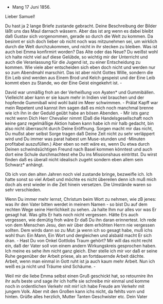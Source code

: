 + Mang 17 Juni 1856.

Lieber Samuel!

Du hast ja 2 lange Briefe zustande gebracht. Deine Beschreibung der Bilder läßt uns das Maul darnach wässern. Aber das ist arg wenn es dabei bleibt daß Gustav sich vorgenommen, gerade so durch die Welt zu kommen. Da besinnt er sich doch lieber ob nicht noch was mitzunehmen sei, um wirklich durch die Welt durchzukommen, und nicht in ihr stecken zu bleiben. Was ist auch bei Emma konfirmirt worden? Das Alte oder das Neue? Du weißst wohl ich halte nicht viel auf diese Gelübde, so wichtig mir der Unterricht und auch die Veranlassung für die Jugend ist, zu einer Entscheidung zu kommen. Wie viele aber entscheiden sich eben doch nicht und werden nur so zum Abendmahl marschirt. Das ist aber nicht Gottes Wille, sondern die Ein Leib sind werden aus Einem Brod und Kelch gespeist und der Eine Leib kommt eben zu Stande, wo der Eine Geist eingekehrt ist. -

David war unmäßig froh an der Verheißung von Ayaten* und Gummibällen. Vielleicht aber kann er sie kaum mehr in Indien viel brauchen und der hopfende Gummiball wird wohl bald im Meer schwimmen. - Prälat Kapff war mein Repetent und kannst ihm sagen daß es mich noch manchmal brenne wie ich ihn in der Geduld geübt habe an bösen Abenden. - Mir ists ganz recht wenn Dich Herr Chevalier nimmt (Daß die Handelsgesellschaft noch keine ganz regelmäßige Aktion haben kann habe ich mir halb gedacht, bin also nicht überrascht durch Deine Eröffnung. Sorgen macht mir das nicht, Du mußst aber selbst Sorge tragen daß Deine Zeit nicht zu sehr verläppert wird und Du immer was parat habest um Muse-stunden und -Minuten profitabel auszufüllen.) Aber eben so nett wäre es, wenn Du etwa durch Deinen schwindsüchtigen Freund nach Basel kommen könntest und auch dort eine Schule durchmachtest ehe Du ins Missionshaus eintrittst. Du wirst finden daß es überall nicht idealisch zugeht sondern eben allem sein Schwarz* anhängt.

Ob ich von den alten Jahren noch viel zustande bringe, bezweifle ich. Ich hatte sonst so viel Arbeit und möchte es nicht übereilen denn ich muß mich doch als erst wieder in die Zeit hinein versetzen. Die Umstände waren so sehr verschieden.

Wenn Du immer mehr lernst, Christum beim Wort zu nehmen, wie zB jenes: was ihr den Vater bitten werdet in meinem Namen - so bist Du auf dem rechten Wege seine Herrlichkeit zu sehen. Ja halte Ihm nur alles vor was Er gesagt hat. Was gilts Er hats noch nicht vergessen. Hätte Ers auch vergessen, wie demütig froh wäre Er daß Du ihn daran erinnertest. Ich rede von dem Menschen Jesu, den wir über dem erhöhten Herrn nie vergessen sollten. Dem wirds dann so zu Mut: ja wenn ich so gesagt habe, muß ichs wohl thun: Ein Mann, Ein Wort und dergleichen und alsbald macht Er sich dran. - 
Hast Du von Onkel Gottlobs Traum gehört? Mir will das nicht recht ein, daß der Vater soll von einem andern Wirkungskreis gesprochen haben. Ich meine es sehe ihm nicht ganz gleich. Eher stelle ich mir vor daß er seine Ruhe gegenüber der Arbeit priese, als an fortdauernde Arbeit dächte. Arbeit, wenn man einmal in Gott ruht ist ja auch kaum mehr Arbeit. Nun ich weiß es ja nicht und Träume sind Schäume. -

Weil mir die liebe Emma selbst einen Gruß geschickt hat, so retournire ihn ihr aufs beste und sage ihr ich hoffe sie schreibe mir einmal und komme noch in ordentlichen Verkehr mit mir! ich habe Freude am Verkehr mit jungem Volk. Aber mit den Großen kann ichs nicht, da fehlts vorn und hinten. 
Grüße alles herzlich, Mutter Tanten Geschwister etc.
 Dein Vater

